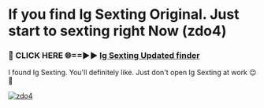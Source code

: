 # If you find Ig Sexting Original. Just start to sexting right Now (zdo4)

<h3>🔴 CLICK HERE 🌐==►► <a href="https://tinyurl.com/mtbk5fxa" rel="nofollow">Ig Sexting Updated finder</a></h3>

I found Ig Sexting. You'll definitely like. Just don't open Ig Sexting at work 😉💬

[![zdo4](https://i.imgur.com/Q8WKrnY.jpeg)](https://tinyurl.com/mtbk5fxa)
